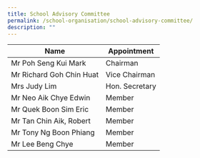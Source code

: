 ```yaml
---
title: School Advisory Committee
permalink: /school-organisation/school-advisory-committee/
description: ""
---
```

| Name 	| Appointment 	|
| ---	| ---	|
| Mr Poh Seng Kui Mark 	| Chairman 	|
| Mr Richard Goh Chin Huat 	| Vice Chairman 	|
| Mrs Judy Lim 	| Hon. Secretary 	|
| Mr Neo Aik Chye Edwin 	| Member 	|
| Mr Quek Boon Sim Eric 	| Member 	|
| Mr Tan Chin Aik, Robert 	| Member 	|
| Mr Tony Ng Boon Phiang 	| Member 	|
| Mr Lee Beng Chye 	| Member 	|